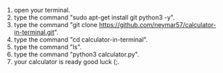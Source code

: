 1. open your terminal.
2. type the command "sudo apt-get install git python3 -y".
3. type the command "git clone https://github.com/neymar57/calculator-in-terminal.git".
4. type the command "cd calculator-in-terminal".
5. type the command "ls".
6. type the command "python3 calculator.py".
7. your calculator is ready good luck (;.
